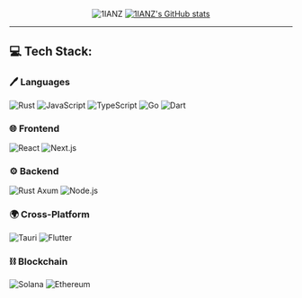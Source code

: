 <div id="title" align=center>

![1IANZ][github-sub-title:img]
[![1IANZ's GitHub stats](https://github-readme-stats.vercel.app/api?username=1IANZ&show_icons=true&theme=tokyonight)](https://github.com/1IANZ)

[github-sub-title:img]: https://readme-typing-svg.herokuapp.com?font=Segoe+Script&center=true&lines=ALEXNIAN

</div>

<hr />

## 💻 Tech Stack:

### 🖊️ Languages

![Rust](https://img.shields.io/badge/rust-%23DEA584.svg?style=flat&logo=rust&logoColor=%23000000)
![JavaScript](https://img.shields.io/badge/javascript-%23F7DF1E.svg?style=flat&logo=javascript&logoColor=%23000000)
![TypeScript](https://img.shields.io/badge/typescript-%233178C6.svg?style=flat&logo=typescript&logoColor=white)
![Go](https://img.shields.io/badge/go-%2300ADD8.svg?style=flat&logo=go&logoColor=white)
![Dart](https://img.shields.io/badge/dart-%230175C2.svg?style=flat&logo=dart&logoColor=white)

### 🌐 Frontend

![React](https://img.shields.io/badge/react-%2361DAFB.svg?style=flat&logo=react&logoColor=%23000000)
![Next.js](https://img.shields.io/badge/next.js-%23000000.svg?style=flat&logo=nextdotjs&logoColor=white)

### ⚙️ Backend

![Rust Axum](https://img.shields.io/badge/axum-%23DEA584.svg?style=flat&logo=rust&logoColor=%23000000)
![Node.js](https://img.shields.io/badge/node.js-%23339933.svg?style=flat&logo=node.js&logoColor=white)

### 🌍 Cross-Platform
![Tauri](https://img.shields.io/badge/tauri-%234E5B62.svg?style=flat&logo=tauri&logoColor=white)
![Flutter](https://img.shields.io/badge/flutter-%2302569B.svg?style=flat&logo=flutter&logoColor=white)

### ⛓️ Blockchain

![Solana](https://img.shields.io/badge/solana-%2366F9A1.svg?style=flat&logo=solana&logoColor=white)
![Ethereum](https://img.shields.io/badge/ethereum-%233C3C3D.svg?style=flat&logo=ethereum&logoColor=%236172E5)
